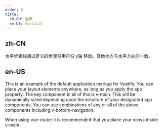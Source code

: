 ```yaml
---
order: 3
title:
  zh-CN: 垂直
  en-US: Vertical
---
```


## zh-CN

水平步骤线通过定义的步骤将用户沿 y轴 移动。其他地方与水平方向的一致。

## en-US

This is an example of the default application markup for Vuetify. You can place your layout elements anywhere, as long as you apply the app property. The key component in all of this is v-main. This will be dynamically sized depending upon the structure of your designated app components. You can use combinations of any or all of the above components including v-bottom-navigation.

When using vue-router it is recommended that you place your views inside v-main.
